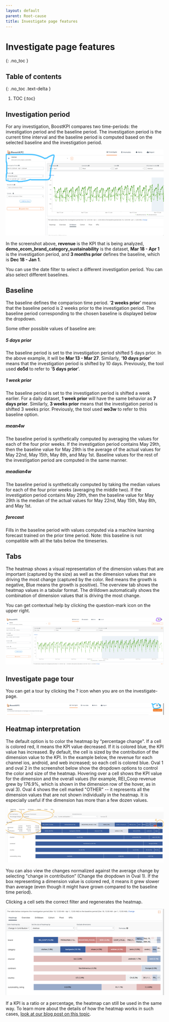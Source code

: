 ```yaml
---
layout: default
parent: Root-cause
title: Investigate page features
---
```


# Investigate page features
{: .no_toc }

## Table of contents
{: .no_toc .text-delta }

1. TOC
{:toc}

## Investigation period

For any investigation, BoostKPI compares two time-periods: the investigation period and the baseline period. The investigation period is the current time interval and the baseline period is computed based on the selected baseline and the investigation period. 

![Investigation period form on rootcause page](../../images/investigation-period.png)

In the screenshot above, **revenue** is the KPI that is being analyzed, **demo_ecom_brand_category_sustainability** is the dataset, **Mar 18 - Apr 1** is the investigation period, and **3 months prior** defines the baseline, which is **Dec 18 - Jan 1**.

You can use the date filter to select a different investigation period. You can also select different baselines.

## Baseline

The baseline defines the comparison time period. ‘**2 weeks prior**’ means that the baseline period is 2 weeks prior to the investigation period. The baseline period corresponding to the chosen baseline is displayed below the dropdown.

Some other possible values of baseline are:
##### 5 days prior
The baseline period is set to the investigation period shifted 5 days prior. 
In the above example, it will be **Mar 13 - Mar 27**. Similarly, ‘**10 days prior**’ means 
that the investigation period is shifted by 10 days. Previously, the tool used **do5d** to refer to '**5 days prior**'.

##### 1 week prior
The baseline period is set to the investigation period is shifted a week earlier. 
For a daily dataset, **1 week prior** will have the same behavior as **7 days prior**. 
Similarly, **3 weeks prior** means that the investigation period is shifted 3 weeks prior. 
Previously, the tool used **wo3w** to refer to this baseline option.

##### mean4w
The baseline period is synthetically computed by averaging the values for each of the 
four prior weeks. If the investigation period contains May 29th, then the baseline value 
for May 29th is the average of the actual values for May 22nd, May 15th, May 8th, and May 1st. 
Baseline values for the rest of the investigation period are computed in the same manner.

##### meadian4w
The baseline period is synthetically computed by taking the median values for each of the four 
prior weeks (averaging the middle two). If the investigation period contains May 29th, then the 
baseline value for May 29th is the median of the actual values for May 22nd, May 15th, May 8th, 
and May 1st.

##### forecast
Fills in the baseline period with values computed via a machine learning forecast trained on 
the prior time period. Note: this baseline is not compatible with all the tabs below the timeseries.


## Tabs

The heatmap shows a visual representation of the dimension values that are important (captured by the size) as well as the dimension values that are driving the most change (captured by the color. Red means the growth is negative, Blue means the growth is positive).
The overview tab shows the heatmap values in a tabular format. 
The drilldown automatically shows the combination of dimension values that is driving the most change.

You can get contextual help by clicking the question-mark icon on the upper right. 

![Tabs contextual help image](../../images/tabs.png)

## Investigate page tour

You can get a tour by clicking the ? icon when you are on the investigate-page.

![Website tour button](../../images/website-tour-button.png)

## Heatmap interpretation

The default option is to color the heatmap by “percentage change". If a cell is
colored red, it means the KPI value decreased. If it is colored blue, the KPI
value has increased. By default, the cell is sized by the contribution of the
dimension value to the KPI. In the example below, the revenue for each channel
ios, android, and web increased; so each cell is colored blue. Oval 1 and oval
2 in the screenshot below show the dropdown options to control the color and size
of the heatmap. Hovering over a cell shows the KPI value for the dimension and
the overall values (for example, REI_Coop revenue grew by 176.9%, which is
shown in the dimension row of the hover, as in oval 3). Oval 4 shows the cell
marked "OTHER" -- it represents all the dimension values that are not shown
individually in the heatmap. It is especially useful if the dimension has more
than a few dozen values. 

![Heatmap colored by percentage change](../../images/heatmap_percentage_help.jpg)   

You can also view the changes normalized against the average change by
selecting "change in contribution” (Change the dropdown in Oval 1).  If the box
representing a dimension value is colored red, it means it grew slower than
average (even though it might have grown compared to the baseline time period).

Clicking a cell sets the correct filter and regenerates the heatmap. 

![Heatmap image](../../images/heatmap.png)


If a KPI is a ratio or a percentage, the heatmap can still be used in the same
way. To learn more about the details of how the heatmap works in such cases,
[look at our blog post on this topic](https://blog.boostkpi.com/Derived-metric-heatmap/).
